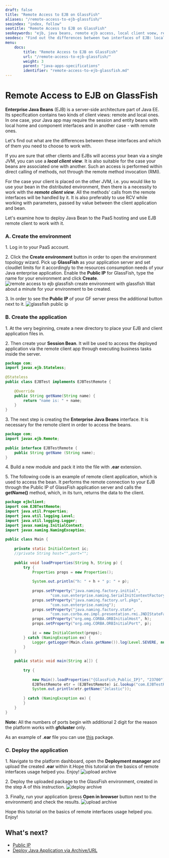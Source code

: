 ```yaml
---
draft: false
title: "Remote Access to EJB on GlassFish"
aliases: "/remote-access-to-ejb-glassfish/"
seoindex: "index, follow"
seotitle: "Remote Access to EJB on GlassFish"
seokeywords: "ejb, java beans, remote ejb access, local client voew, remote client view, glassfish ejb, glassfish java beans, glassfish hosting, glassfish remote access, see glassfish ip"
seodesc: "Find out the differences between two interfaces of EJB: local client view and remote client view See the instruction on how to establish the remote connection to the Java Beans, hosted with GlassFish application server."
menu: 
    docs:
        title: "Remote Access to EJB on GlassFish"
        url: "/remote-access-to-ejb-glassfish/"
        weight: 3
        parent: "java-apps-specifications"
        identifier: "remote-access-to-ejb-glassfish.md"
---
```


# Remote Access to EJB on GlassFish
**Enterprise Java Beans** (EJB) is a server-side architecture part of Java EE. Its specification contains two kinds of client views: remote and local ones. In one case, your Java app may require the session and entity beans with local home and component interfaces and in another case - with remote ones.

Let's find out what are the differences between these interfaces and which of them you need to choose to work with.

If you are sure that other clients and EJBs will access your bean via a single JVM, you can use a ***local client view***. It is also suitable for the case your beans are associated one with another. Such an access is performed within direct calling of methods, not through the remote method invocation (RMI).

For the case your client is placed on the other JVM, i.e. you would like to use your bean in the distributed environment, then there is a necessity to work with the ***remote client view***. All the methods' calls from the remote interfaces will be handled by it. It is also preferably to use RCV while working with parameters, passed by value between the client application and bean.

Let's examine how to deploy Java Bean to the PaaS hosting and use EJB remote client to work with it.

### A. Create the environment

1\. Log in to your PaaS account.

2\. Click the **Create environment** button in order to open the environment topology wizard. Pick up **GlassFish** as your application server and set cloudlet limits for it accordingly to the resources consumption needs of your Java enterprise application. Enable the **Public IP** for GlassFish, type the name for your environment and click **Create**. 
![remote access to ejb glassfish create environment with glassfish](create-environment-with-glassfish.png)
 Wait about a minute for your environment to be created.

3\. In order to see the **Public IP** of your GF server press the additional button next to it. 
![glassfish public ip](glassfish-public-ip.png)

 
### B. Create the application

1\. At the very beginning, create a new directory to place your EJB and client application files in.

2\. Then create your **Session Bean**. It will be used to access the deployed application via the remote client app through executing business tasks inside the server.
```java
package com;
import javax.ejb.Stateless;
 
@Stateless
public class EJBTest implements EJBTestRemote {
 
    @Override
    public String getName(String name) {
        return "name is: " + name;
    }
}
```

3\. The next step is creating the **Enterprise Java Beans** interface. It is necessary for the remote client in order to access the beans.

```java
package com;
import javax.ejb.Remote;
 
public interface EJBTestRemote {
    public String getName (String name);
}
```

4\. Build a new module and pack it into the file with **.ear** extension. 

5\. The following code is an example of remote client application, which is used to access the bean. It performs the remote connection to your EJB through the Public IP of GlassFish application server and calls the **getName()** method, which, in its turn, returns the data to the client.
```java
package ejbclient; 
import com.EJBTestRemote;
import java.util.Properties;
import java.util.logging.Level;
import java.util.logging.Logger;
import javax.naming.InitialContext;
import javax.naming.NamingException;
 
public class Main {
 
    private static InitialContext ic;
    //private String host="",port="";
 
    public void loadProperties(String h, String p) {
        try {
            Properties props = new Properties();
 
            System.out.println("h: " + h + " p: " + p);
 
            props.setProperty("java.naming.factory.initial",
                    "com.sun.enterprise.naming.SerialInitContextFactory");
            props.setProperty("java.naming.factory.url.pkgs",
                    "com.sun.enterprise.naming");
            props.setProperty("java.naming.factory.state",
                    "com.sun.corba.ee.impl.presentation.rmi.JNDIStateFactoryImpl");
            props.setProperty("org.omg.CORBA.ORBInitialHost", h);
            props.setProperty("org.omg.CORBA.ORBInitialPort", p);
 
            ic = new InitialContext(props);
        } catch (NamingException ex) {
            Logger.getLogger(Main.class.getName()).log(Level.SEVERE, null, ex);
        }
    }
 
    public static void main(String a[]) {
 
        try {
 
            new Main().loadProperties("{GlassFish_Public_IP}", "23700");
            EJBTestRemote etr = (EJBTestRemote) ic.lookup("com.EJBTestRemote");
            System.out.println(etr.getName("Jelastic"));
 
        } catch (NamingException ex) {
        }
    }
}
```

**Note:** All the numbers of ports begin with additional 2 digit for the reason the platform works with **gfcluster** only.

As an example of **.ear** file you can use [this](https://download.jelastic.com/public.php?service=files&t=5af859deae8519d5b58dbdb2d09fef80&download) package. 


### C. Deploy the application

1\. Navigate to the platform dashboard, open the **Deployment manager** and upload the created **.ear** within it.Hope this tutorial on the basics of remote interfaces usage helped you. Enjoy!
![upload archive](upload-archive.png)

2\. Deploy the uploaded package to the GlassFish environment, created in the step A of this instruction. 
![deploy archive](deploy-archive.png)
 
3\. Finally, run your application (press **Open in browser** button next to the environment) and check the results. 
![upload archive](remote-access-result.png)
 
Hope this tutorial on the basics of remote interfaces usage helped you. Enjoy! 


## What's next?

* [Public IP](/public-ip/)
* [Deploy Java Application via Archive/URL](/upload-deploy-application/)